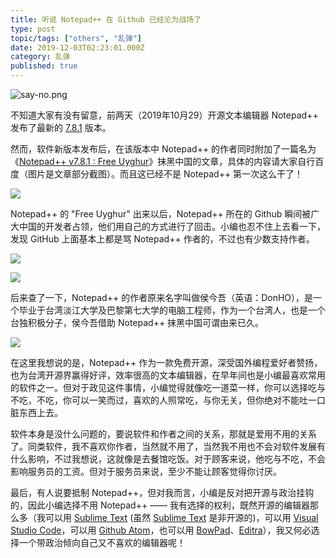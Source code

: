 ```yaml
---
title: 听说 Notepad++ 在 Github 已经沦为战场了
type: post
topic/tags: ["others", "乱弹"]
date: 2019-12-03T02:23:01.000Z
category: 乱弹
published: true
---
```


![say-no.png](https://qiniu.bioinit.com/yuque/0/2019/png/126032/1572575703912-3a027045-33df-41bc-b7fa-08b0c95b638b.png#align=left&display=inline&height=440&name=say-no.png&originHeight=440&originWidth=960&size=21328&status=done&width=960)

不知道大家有没有留意，前两天（2019年10月29）开源文本编辑器 Notepad++ 发布了最新的 [7.8.1](https://notepad-plus-plus.org/downloads/v7.8.1/) 版本。

然而，软件新版本发布后，在该版本中 Notepad++ 的作者同时附加了一篇名为《[Notepad++ v7.8.1 : Free Uyghur](https://notepad-plus-plus.org/news/v781-free-uyghur-edition/)》抹黑中国的文章，具体的内容请大家自行百度（图片是文章部分截图）。而且这已经不是 Notepad++ 第一次这么干了！

![](https://qiniu.bioinit.com/yuque/0/2019/png/126032/1572570783757-a7965e64-808c-42da-b8a2-08b07b3cc8ee.png#align=left&display=inline&height=586&name=image.png&originHeight=586&originWidth=584&size=72842&status=done&width=584)

Notepad++ 的 "Free Uyghur" 出来以后，Notepad++ 所在的 Github 瞬间被广大中国的开发者占领，他们用自己的方式进行了回击。小编也忍不住上去看一下，发现 GitHub 上面基本上都是骂 Notepad++ 作者的，不过也有少数支持作者。

![](https://qiniu.bioinit.com/yuque/0/2019/png/126032/1572571305280-10496f78-ec48-4a66-b43f-94d25fcbf300.png#align=left&display=inline&height=605&name=image.png&originHeight=605&originWidth=885&size=83730&status=done&width=885)

![](https://qiniu.bioinit.com/yuque/0/2019/png/126032/1572571378412-aa359478-4420-4730-982a-26514f557d01.png#align=left&display=inline&height=613&name=image.png&originHeight=613&originWidth=886&size=122264&status=done&width=886)

后来查了一下，Notepad++ 的作者原来名字叫做侯今吾（英语：DonHO），是一个毕业于台湾淡江大学及巴黎第七大学的电脑工程师，作为一个台湾人，也是一个台独积极分子，侯今吾借助 Notepad++ 抹黑中国可谓由来已久。

![](https://qiniu.bioinit.com/yuque/0/2019/png/126032/1572572730554-658c45ab-fac3-429a-ae3c-f8937c7c3b66.png#align=left&display=inline&height=568&name=image.png&originHeight=568&originWidth=556&size=69083&status=done&width=556)

在这里我想说的是，Notepad++ 作为一款免费开源，深受国外编程爱好者赞扬，也为台湾开源界赢得好评，效率很高的文本编辑器，在早年间也是小编最喜欢常用的软件之一。但对于政见这件事情，小编觉得就像吃一道菜一样，你可以选择吃与不吃，不吃，你可以一笑而过，喜欢的人照常吃，与你无关，但你绝对不能吐一口脏东西上去。

软件本身是没什么问题的，要说软件和作者之间的关系，那就是爱用不用的关系了。同类软件，我不喜欢你作者，当然就不用了，当然我不用也不会对软件发展有什么影响，不过我想说，这就像是去餐馆吃饭。对于顾客来说，他吃与不吃，不会影响服务员的工资。但对于服务员来说，至少不能让顾客觉得你讨厌。

最后，有人说要抵制 Notepad++，但对我而言，小编是反对把开源与政治挂钩的，因此小编选择不用 Notepad++ —— 我有选择的权利，既然开源的编辑器那么多（我可以用 [Sublime Text](https://www.sublimetext.com/) (虽然 [Sublime Text](https://www.sublimetext.com/) 是非开源的)，可以用 [Visual Studio Code](https://code.visualstudio.com/)，可以用 [Github Atom](https://atom.io/)，也可以用 [BowPad](https://tools.stefankueng.com/BowPad.html)、[Editra](http://editra.org/)），我又何必选择一个带政治倾向自己又不喜欢的编辑器呢！

